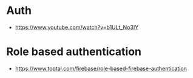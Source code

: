 
# Auth
 - https://www.youtube.com/watch?v=b1ULt_No3IY

# Role based authentication
 - https://www.toptal.com/firebase/role-based-firebase-authentication
